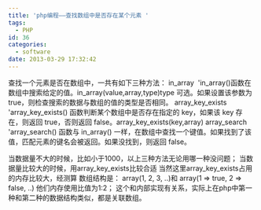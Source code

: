 ```yaml
---
title: 'php编程——查找数组中是否存在某个元素 '
tags:
  - PHP
id: 36
categories:
  - software
date: 2013-03-29 17:32:42
---
```


查找一个元素是否在数组中，一共有如下三种方法：
in_array&nbsp; 'in_array()函数在数组中搜索给定的值。in_array(value,array,type)type 可选。如果设置该参数为 true，则检查搜索的数据与数组的值的类型是否相同。 
array_key_exists 'array_key_exists() 函数判断某个数组中是否存在指定的 key，如果该 key 存在，则返回 true，否则返回 false。array_key_exists(key,array)
array_search 'array_search() 函数与 in_array() 一样，在数组中查找一个键值。如果找到了该值，匹配元素的键名会被返回。如果没找到，则返回 false。

当数据量不大的时候，比如小于1000，以上三种方法无论用哪一种没问题；
当数据量比较大的时候，用array_key_exists比较合适
当然这里array_key_exists占用的内存比较大，经测算
数组结构是： array(1, 2, 3, ..)和 array(1 =&gt; true, 2 =&gt; false, ..)
他们内存使用比值为1:2；
这个和内部实现有关系，实际上在php中第一种和第二种的数据结构类似，都是关联数组。
